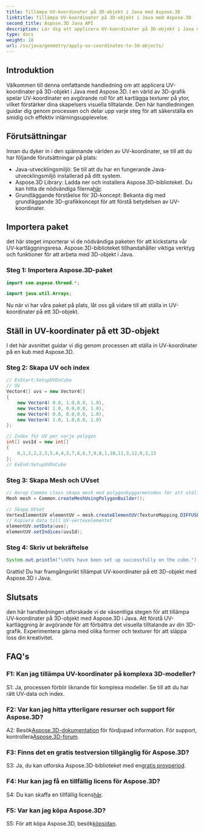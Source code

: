 ```yaml
---
title: Tillämpa UV-koordinater på 3D-objekt i Java med Aspose.3D
linktitle: Tillämpa UV-koordinater på 3D-objekt i Java med Aspose.3D
second_title: Aspose.3D Java API
description: Lär dig att applicera UV-koordinater på 3D-objekt i Java med Aspose.3D. Förhöj din grafik med denna steg-för-steg-guide.
type: docs
weight: 18
url: /sv/java/geometry/apply-uv-coordinates-to-3d-objects/
---
```

## Introduktion

Välkommen till denna omfattande handledning om att applicera UV-koordinater på 3D-objekt i Java med Aspose.3D. I en värld av 3D-grafik spelar UV-koordinater en avgörande roll för att kartlägga texturer på ytor, vilket förstärker dina skapelsers visuella tilltalande. Den här handledningen guidar dig genom processen och delar upp varje steg för att säkerställa en smidig och effektiv inlärningsupplevelse.

## Förutsättningar

Innan du dyker in i den spännande världen av UV-koordinater, se till att du har följande förutsättningar på plats:

- Java-utvecklingsmiljö: Se till att du har en fungerande Java-utvecklingsmiljö installerad på ditt system.
-  Aspose.3D Library: Ladda ner och installera Aspose.3D-biblioteket. Du kan hitta de nödvändiga filerna[här](https://releases.aspose.com/3d/java/).
- Grundläggande förståelse för 3D-koncept: Bekanta dig med grundläggande 3D-grafikkoncept för att förstå betydelsen av UV-koordinater.

## Importera paket

det här steget importerar vi de nödvändiga paketen för att kickstarta vår UV-kartläggningsresa. Aspose.3D-biblioteket tillhandahåller viktiga verktyg och funktioner för att arbeta med 3D-objekt i Java.

### Steg 1: Importera Aspose.3D-paket

```java
import com.aspose.threed.*;

import java.util.Arrays;
```

Nu när vi har våra paket på plats, låt oss gå vidare till att ställa in UV-koordinater på ett 3D-objekt.

## Ställ in UV-koordinater på ett 3D-objekt

I det här avsnittet guidar vi dig genom processen att ställa in UV-koordinater på en kub med Aspose.3D.

### Steg 2: Skapa UV och index

```java
// ExStart:SetupUVOnCube
// UV
Vector4[] uvs = new Vector4[]
{
    new Vector4( 0.0, 1.0,0.0, 1.0),
    new Vector4( 1.0, 0.0,0.0, 1.0),
    new Vector4( 0.0, 0.0,0.0, 1.0),
    new Vector4( 1.0, 1.0,0.0, 1.0)
};

// Index för UV per varje polygon
int[] uvsId = new int[]
{
    0,1,3,2,2,3,5,4,4,5,7,6,6,7,9,8,1,10,11,3,12,0,2,13
};
// ExEnd:SetupUVOnCube
```

### Steg 3: Skapa Mesh och UVset

```java
// Anrop Common class skapa mesh med polygonbyggarmetoden för att ställa in mesh-instans
Mesh mesh = Common.createMeshUsingPolygonBuilder();

// Skapa UVset
VertexElementUV elementUV = mesh.createElementUV(TextureMapping.DIFFUSE, MappingMode.POLYGON_VERTEX, ReferenceMode.INDEX_TO_DIRECT);
// Kopiera data till UV-vertexelementet
elementUV.setData(uvs);
elementUV.setIndices(uvsId);
```

### Steg 4: Skriv ut bekräftelse

```java
System.out.println("\nUVs have been set up successfully on the cube.");
```

Grattis! Du har framgångsrikt tillämpat UV-koordinater på ett 3D-objekt med Aspose.3D i Java.

## Slutsats

den här handledningen utforskade vi de väsentliga stegen för att tillämpa UV-koordinater på 3D-objekt med Aspose.3D i Java. Att förstå UV-kartläggning är avgörande för att förbättra det visuella tilltalande av din 3D-grafik. Experimentera gärna med olika former och texturer för att släppa loss din kreativitet.

## FAQ's

### F1: Kan jag tillämpa UV-koordinater på komplexa 3D-modeller?

S1: Ja, processen förblir liknande för komplexa modeller. Se till att du har rätt UV-data och index.

### F2: Var kan jag hitta ytterligare resurser och support för Aspose.3D?

 A2: Besök[Aspose.3D-dokumentation](https://reference.aspose.com/3d/java/) för fördjupad information. För support, kontrollera[Aspose.3D-forum](https://forum.aspose.com/c/3d/18).

### F3: Finns det en gratis testversion tillgänglig för Aspose.3D?

 S3: Ja, du kan utforska Aspose.3D-biblioteket med en[gratis provperiod](https://releases.aspose.com/).

### F4: Hur kan jag få en tillfällig licens för Aspose.3D?

 S4: Du kan skaffa en tillfällig licens[här](https://purchase.aspose.com/temporary-license/).

### F5: Var kan jag köpa Aspose.3D?

 S5: För att köpa Aspose.3D, besök[köpsidan](https://purchase.aspose.com/buy).